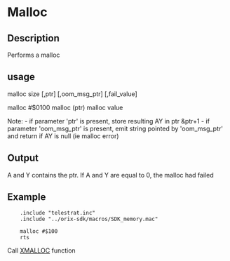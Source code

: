 
# Malloc

## Description

Performs a malloc

## usage

malloc size [,ptr] [,oom_msg_ptr] [,fail_value]

malloc #$0100
malloc (ptr)
malloc value

Note:
    - if parameter 'ptr' is present, store resulting AY in ptr &ptr+1
    - if parameter 'oom_msg_ptr' is present, emit string pointed by
        'oom_msg_ptr' and return if AY is null (ie malloc error)

## Output

A and Y contains the ptr. If A and Y are equal to 0, the malloc had failed

## Example

```ca65
    .include "telestrat.inc"
    .include "../orix-sdk/macros/SDK_memory.mac"

    malloc #$100
    rts
```

Call [XMALLOC](../../../developer_manual/kernel/primitives/xmalloc) function

